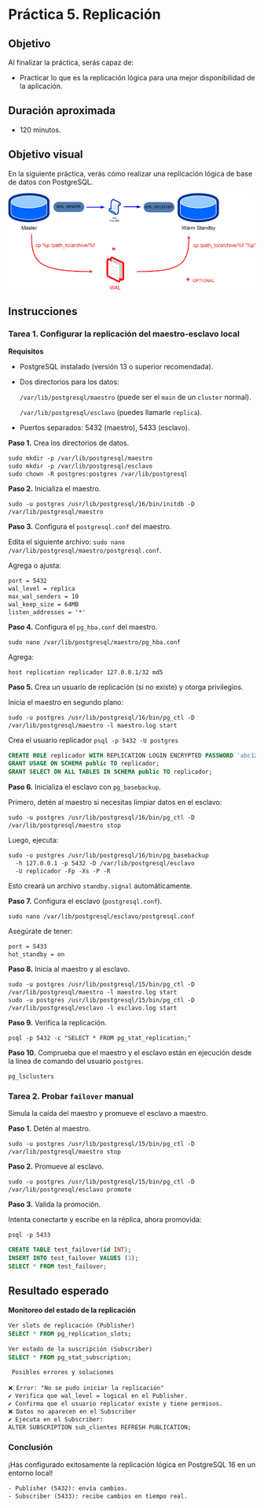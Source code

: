 # Práctica 5. Replicación
## Objetivo
Al finalizar la práctica, serás capaz de:
-  Practicar lo que es la replicación lógica para una mejor disponibilidad de la aplicación.

## Duración aproximada
- 120 minutos.

## Objetivo visual
En la siguiente práctica, verás cómo realizar una replicación lógica de base de datos con PostgreSQL.

![diagrama5](../images/replicacion.png)

## Instrucciones

### Tarea 1. Configurar la replicación del maestro-esclavo local

**Requisitos**
-	PostgreSQL instalado (versión 13 o superior recomendada).
-	Dos directorios para los datos:

    `/var/lib/postgresql/maestro` (puede ser el `main` de un `cluster` normal).

    `/var/lib/postgresql/esclavo` (puedes llamarle `replica`).
-	Puertos separados: 5432 (maestro), 5433 (esclavo).

**Paso 1.** Crea los directorios de datos.
```
sudo mkdir -p /var/lib/postgresql/maestro
sudo mkdir -p /var/lib/postgresql/esclavo
sudo chown -R postgres:postgres /var/lib/postgresql
```
**Paso 2.** Inicializa el maestro.
```
sudo -u postgres /usr/lib/postgresql/16/bin/initdb -D /var/lib/postgresql/maestro
```

**Paso 3.** Configura el `postgresql.conf` del maestro.

Edita el siguiente archivo: `sudo nano /var/lib/postgresql/maestro/postgresql.conf`.

Agrega o ajusta:
```
port = 5432
wal_level = replica
max_wal_senders = 10
wal_keep_size = 64MB
listen_addresses = '*'
```

**Paso 4.** Configura el `pg_hba.conf` del maestro.

```
sudo nano /var/lib/postgresql/maestro/pg_hba.conf
```


Agrega:

```
host replication replicador 127.0.0.1/32 md5
```

**Paso 5.** Crea un usuario de replicación (si no existe) y otorga privilegios.

Inicia el maestro en segundo plano:
```
sudo -u postgres /usr/lib/postgresql/16/bin/pg_ctl -D /var/lib/postgresql/maestro -l maestro.log start 
```
Crea el usuario replicador `psql -p 5432 -U postgres`

```sql
CREATE ROLE replicador WITH REPLICATION LOGIN ENCRYPTED PASSWORD 'abc123';
GRANT USAGE ON SCHEMA public TO replicador;
GRANT SELECT ON ALL TABLES IN SCHEMA public TO replicador;
```

**Paso 6.** Inicializa el esclavo con `pg_basebackup`.

Primero, detén al maestro si necesitas limpiar datos en el esclavo:
```
sudo -u postgres /usr/lib/postgresql/16/bin/pg_ctl -D /var/lib/postgresql/maestro stop
```
Luego, ejecuta:
```
sudo -u postgres /usr/lib/postgresql/16/bin/pg_basebackup
  -h 127.0.0.1 -p 5432 -D /var/lib/postgresql/esclavo 
  -U replicador -Fp -Xs -P -R
```
Esto creará un archivo `standby.signal` automáticamente.


**Paso 7.** Configura el esclavo (`postgresql.conf`).
```
sudo nano /var/lib/postgresql/esclavo/postgresql.conf
```

Asegúrate de tener:
```
port = 5433
hot_standby = on
```

**Paso 8.** Inicia al maestro y al esclavo.
```
sudo -u postgres /usr/lib/postgresql/15/bin/pg_ctl -D /var/lib/postgresql/maestro -l maestro.log start
sudo -u postgres /usr/lib/postgresql/15/bin/pg_ctl -D /var/lib/postgresql/esclavo -l esclavo.log start
```

**Paso 9.**  Verifica la replicación.
```
psql -p 5432 -c "SELECT * FROM pg_stat_replication;"
```

**Paso 10.** Comprueba que el maestro y el esclavo están en ejecución desde la línea de comando del usuario `postgres`.
```
pg_lsclusters
```

### Tarea 2. Probar `failover` manual
Simula la caída del maestro y promueve el esclavo a maestro.

**Paso 1.** Detén al maestro.
```
sudo -u postgres /usr/lib/postgresql/15/bin/pg_ctl -D /var/lib/postgresql/maestro stop
```

**Paso 2.** Promueve al esclavo.
```
sudo -u postgres /usr/lib/postgresql/15/bin/pg_ctl -D /var/lib/postgresql/esclavo promote
```

**Paso 3.** Valida la promoción.

Intenta conectarte y escribe en la réplica, ahora promovida:
```
psql -p 5433
```
```sql
CREATE TABLE test_failover(id INT);
INSERT INTO test_failover VALUES (1);
SELECT * FROM test_failover;
```
## Resultado esperado
**Monitoreo del estado de la replicación**

```sql
Ver slots de replicación (Publisher)
SELECT * FROM pg_replication_slots;
```
```sql
Ver estado de la suscripción (Subscriber)
SELECT * FROM pg_stat_subscription;
 ```
```
 Posibles errores y soluciones

❌ Error: "No se pudo iniciar la replicación"
✔ Verifica que wal_level = logical en el Publisher.
✔ Confirma que el usuario replicator existe y tiene permisos.
❌ Datos no aparecen en el Subscriber
✔ Ejecuta en el Subscriber:
ALTER SUBSCRIPTION sub_clientes REFRESH PUBLICATION;
```
 
### Conclusión
¡Has configurado exitosamente la replicación lógica en PostgreSQL 16 en un entorno local!
```
- Publisher (5432): envía cambios.
- Subscriber (5433): recibe cambios en tiempo real.
```
